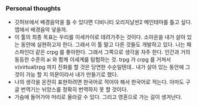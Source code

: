 ### Personal thoughts
- 깃허브에서 배경음악을 틀 수 있다면 디비니티 오리지날씬2 메인테마를 틀고 싶다. 앱에서 배경음악 넣을까.
- 이 툴의 최종 목표는 우리를 이세카이로 데려가주는 것이다. 소아온을 내가 살아 있는 동안에 실현하고자 한다. 그래서 이 툴 말고 다른 것들도 개발하고 있다. 나는 패스파인더 같은 crpg 를 좋아한다. 그래서 그쪽으로 생각을 자주 한다. 인간과 거의 동등한 수준의 ai 와 함께 이세계를 탐험하는 것. trpg 가 crpg 를 거쳐서  v(virtual)rpg 까지 진화를 할 것은 당연한 수순일텐데.. 내가 살아 있는 동안에 그것이 가능 할 지 의문이라서 내가 만들기로 했다.
- 나의 생각을 온전히 표현하려면 한국어로 적어야 해서 한국어로 적는다. 아마도 구글 번역기는 뉘앙스를 정확히 번역하지 못 할 것이다.
- 가슴에 들어가야 머리로 올라갈 수 있다. 그리고 영혼으로 가는 길이 생겨난다.
